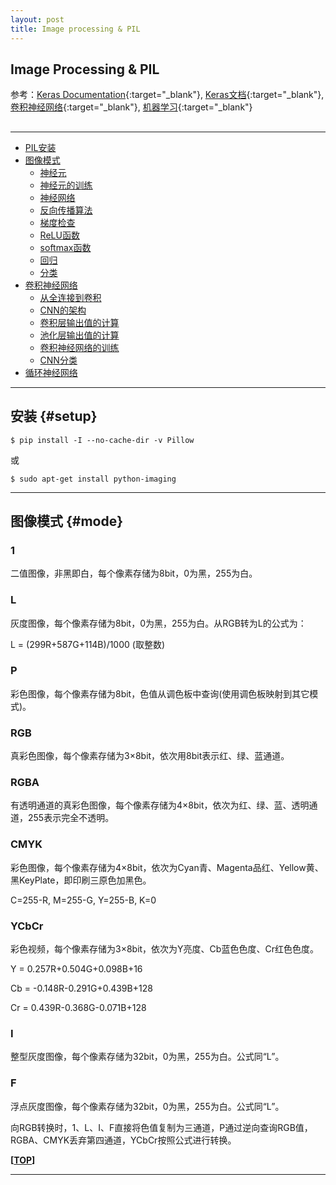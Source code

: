 ```yaml
---
layout: post
title: Image processing & PIL
---
```


<script type="text/javascript" src="{{site.baseurl}}/MathJax-2.7.0/MathJax.js?config=TeX-AMS-MML_HTMLorMML"></script>

## Image Processing & PIL

参考：[Keras Documentation][ref1]{:target="_blank"}, [Keras文档][ref2]{:target="_blank"}, [卷积神经网络][ref3]{:target="_blank"}, [机器学习][ref4]{:target="_blank"}

[ref1]:https://keras.io/
[ref2]:http://keras-cn.readthedocs.io/en/latest/
[ref3]:https://www.zybuluo.com/hanbingtao/note/485480
[ref4]:http://www.jianshu.com/p/28f02bb59fe5

<h2 id="top"></h2>

***

*   [PIL安装](#setup)
*   [图像模式](#mode)
    *   [神经元](#perceptron)
    *   [神经元的训练](#perceptron_train)
    *   [神经网络](#neural_network_m)
    *   [反向传播算法](#back_propagation)
    *   [梯度检查](#check)
    *   [ReLU函数](#relu)
    *   [softmax函数](#softmax)
    *   [回归](#regressor)
    *   [分类](#classification)
*   [卷积神经网络](#convolutional_neural_network)
    *   [从全连接到卷积](#dese_cnn)
    *   [CNN的架构](#cnn_stucture)
    *   [卷积层输出值的计算](#con_output)
    *   [池化层输出值的计算](#pool_output)
    *   [卷积神经网络的训练](#cnn_train)
    *   [CNN分类](#cnn_c)
*   [循环神经网络](#convolutional_neural_network)


***

## 安装 {#setup}

    $ pip install -I --no-cache-dir -v Pillow

或

    $ sudo apt-get install python-imaging

***

## 图像模式 {#mode}

### 1

二值图像，非黑即白，每个像素存储为8bit，0为黑，255为白。

### L

灰度图像，每个像素存储为8bit，0为黑，255为白。从RGB转为L的公式为：

L = (299R+587G+114B)/1000  (取整数)

### P

彩色图像，每个像素存储为8bit，色值从调色板中查询(使用调色板映射到其它模式)。

### RGB

真彩色图像，每个像素存储为3×8bit，依次用8bit表示红、绿、蓝通道。

### RGBA

有透明通道的真彩色图像，每个像素存储为4×8bit，依次为红、绿、蓝、透明通道，255表示完全不透明。

### CMYK

彩色图像，每个像素存储为4×8bit，依次为Cyan青、Magenta品红、Yellow黄、黑KeyPlate，即印刷三原色加黑色。

C=255-R, M=255-G, Y=255-B, K=0

### YCbCr

彩色视频，每个像素存储为3×8bit，依次为Y亮度、Cb蓝色色度、Cr红色色度。

Y = 0.257R+0.504G+0.098B+16

Cb = -0.148R-0.291G+0.439B+128

Cr = 0.439R-0.368G-0.071B+128

### I

整型灰度图像，每个像素存储为32bit，0为黑，255为白。公式同“L”。

### F

浮点灰度图像，每个像素存储为32bit，0为黑，255为白。公式同“L”。


向RGB转换时，1、L、I、F直接将色值复制为三通道，P通过逆向查询RGB值，RGBA、CMYK丢弃第四通道，YCbCr按照公式进行转换。

**[[TOP](#top)]**

***
